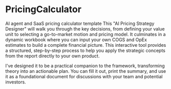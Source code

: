 # PricingCalculator
AI agent and SaaS pricing calculator template
This "AI Pricing Strategy Designer" will walk you through the key decisions, from defining your value unit to selecting a go-to-market motion and pricing model. It culminates in a dynamic workbook where you can input your own COGS and OpEx estimates to build a complete financial picture.
This interactive tool provides a structured, step-by-step process to help you apply the strategic concepts from the report directly to your own product.

I've designed it to be a practical companion to the framework, transforming theory into an actionable plan. You can fill it out, print the summary, and use it as a foundational document for discussions with your team and potential investors.
